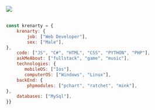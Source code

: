 
<a href="https://discord.com/users/1095630980980682873">
    <img src="https://api.lanyard.rest/v1/users/1207417455429951538">
  </a>
  <br> <br> 

```javascript
const krenarty = {
    krenarty: {
        job: ["Web Developer"],
        sex: ["Male"],
},               
    code: ["JS", "C#", "HTML", "CSS", "PYTHON", "PHP"],
    askMeAbout: ["fullstack", "game", "music"],
    technologies: {
       mobileOS: ["Ios"],
       computerOS: ["Windows", "Linux"],
    backEnd: {
        phpmodules: ["pchart", "ratchet", "mink"],
},
    databases: ["MySql"],
}}
```

